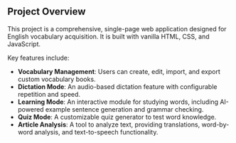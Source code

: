 ## Project Overview

This project is a comprehensive, single-page web application designed for English vocabulary acquisition. It is built with vanilla HTML, CSS, and JavaScript.

Key features include:
- **Vocabulary Management**: Users can create, edit, import, and export custom vocabulary books.
- **Dictation Mode**: An audio-based dictation feature with configurable repetition and speed.
- **Learning Mode**: An interactive module for studying words, including AI-powered example sentence generation and grammar checking.
- **Quiz Mode**: A customizable quiz generator to test word knowledge.
- **Article Analysis**: A tool to analyze text, providing translations, word-by-word analysis, and text-to-speech functionality.